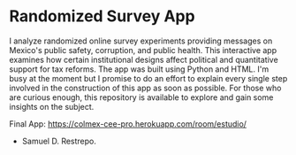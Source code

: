 # Randomized Survey App

I analyze randomized online survey experiments providing messages on Mexico's public safety, corruption, and public health. This interactive app examines how certain institutional designs affect political and quantitative support for tax reforms. The app was built using Python and HTML. I'm busy at the moment but I promise to do an effort to explain every single step involved in the construction of this app as soon as possible. For those who are curious enough, this repository is available to explore and gain some insights on the subject. 
 
 Final App: https://colmex-cee-pro.herokuapp.com/room/estudio/

- Samuel D. Restrepo. 


